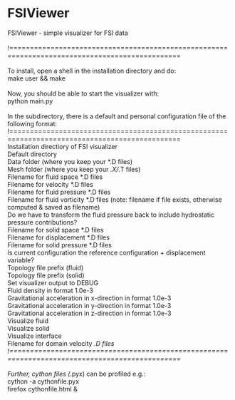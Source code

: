 # FSIViewer
FSIViewer - simple visualizer for FSI data  <br />
 <br />
!=============================================================================================== <br />
 <br />
To install, open a shell in the installation directory and do: <br />
    make user && make <br />
 <br />
Now, you should be able to start the visualizer with: <br />
    python main.py <br />
 <br />
In the subdirectory, there is a default and personal configuration file of the following format: <br />
!=============================================================================================== <br />
Installation directiory of FSI visualizer <br />
Default directory <br />
Data folder (where you keep your *.D files) <br />
Mesh folder (where you keep your *.X/*.T files) <br />
Filename for fluid space *.D files <br />
Filename for velocity *.D files <br />
Filename for fluid pressure *.D files <br />
Filename for fluid vorticity *.D files (note: filename if file exists, otherwise computed & saved as filename) <br />
Do we have to transform the fluid pressure back to include hydrostatic pressure contributions? <br />
Filename for solid space *.D files <br />
Filename for displacement *.D files <br />
Filename for solid pressure *.D files <br />
Is current configuration the reference configuration + displacement variable? <br />
Topology file prefix (fluid) <br />
Topology file prefix (solid) <br />
Set visualizer output to DEBUG <br />
Fluid density in format 1.0e-3 <br />
Gravitational acceleration in x-direction in format 1.0e-3 <br />
Gravitational acceleration in y-direction in format 1.0e-3 <br />
Gravitational acceleration in z-direction in format 1.0e-3 <br />
Visualize fluid <br />
Visualize solid <br />
Visualize interface <br />
Filename for domain velocity *.D files <br />
!=============================================================================================== <br />
 <br />
Further, cython files (*.pyx) can be profiled e.g.: <br />
  cython -a cythonfile.pyx <br />
  firefox cythonfile.html & <br />
 <br />

